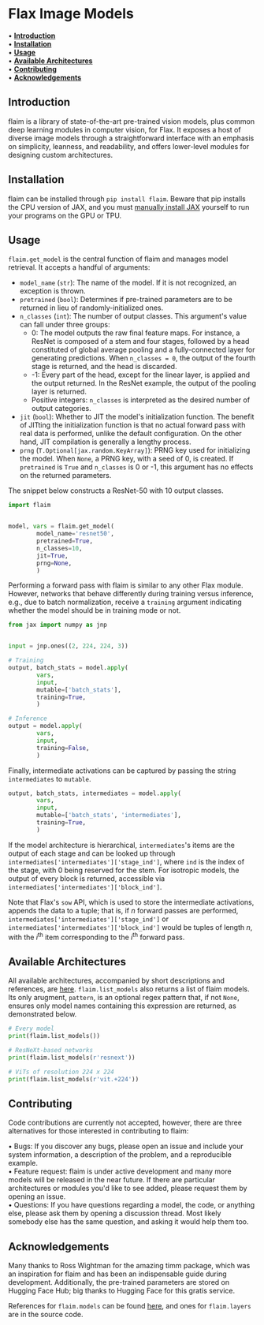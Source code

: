 # Flax Image Models

• <strong>[Introduction](#introduction)</strong><br>
• <strong>[Installation](#installation)</strong><br>
• <strong>[Usage](#usage)</strong><br>
• <strong>[Available Architectures](#available-architectures)</strong><br>
• <strong>[Contributing](#contributing)</strong><br>
• <strong>[Acknowledgements](#acknowledgements)</strong><br>



## Introduction

flaim is a library of state-of-the-art pre-trained vision models, plus common deep learning modules in computer vision, for Flax.
It exposes a host of diverse image models through a straightforward interface with an emphasis on simplicity, leanness, and readability,
and offers lower-level modules for designing custom architectures.

## Installation

flaim can be installed through ```pip install flaim```. Beware that pip installs the CPU version of JAX, and you must [manually install JAX](https://github.com/google/jax#installation) yourself to run your programs on the GPU or TPU.

## Usage

```flaim.get_model``` is the central function of flaim and manages model retrieval. It accepts a handful
of arguments:
* ```model_name``` (```str```): The name of the model. If it is not recognized, an exception is thrown.
* ```pretrained``` (```bool```): Determines if pre-trained parameters are to be returned in lieu of randomly-initialized ones.
* ```n_classes``` (```int```): The number of output classes. This argument's value can fall under three groups:
  * 0: The model outputs the raw final feature maps. For instance, a ResNet is composed of a stem and four stages, followed
  by a head constituted of global average pooling and a fully-connected layer for generating predictions. When ```n_classes = 0```, the output of
  the fourth stage is returned, and the head is discarded. 
  * -1: Every part of the head, except for the linear layer, is applied and the output returned. In the ResNet example, the output of 
  the pooling layer is returned.
  * Positive integers: ```n_classes``` is interpreted as the desired number of output categories.
* ```jit``` (```bool```): Whether to JIT the model's initialization function. The benefit of JITting the initialization function 
is that no actual forward pass with real data is performed, unlike the default configuration. On the other hand, JIT compilation 
is generally a lengthy process.
* ```prng``` (```T.Optional[jax.random.KeyArray]```): PRNG key used for initializing the model. When ```None```,
a PRNG key, with a seed of 0, is created. If ```pretrained``` is ```True``` and ```n_classes``` is 0 or -1, this argument has no effects
on the returned parameters.

The snippet below constructs a ResNet-50 with 10 output classes.

```python
import flaim


model, vars = flaim.get_model(
        model_name='resnet50',
        pretrained=True,
        n_classes=10,
        jit=True,
        prng=None,
        )
```

Performing a forward pass with flaim is similar to any other Flax module. However, networks
that behave differently during training versus inference, e.g., due to batch normalization, 
receive a ```training``` argument indicating whether the model should be in training mode or not. 

```python
from jax import numpy as jnp


input = jnp.ones((2, 224, 224, 3))

# Training
output, batch_stats = model.apply(
        vars,
        input,
        mutable=['batch_stats'],
        training=True,
        )

# Inference
output = model.apply(
        vars,
        input,
        training=False,
        )
```

Finally, intermediate activations can be captured by passing the string ```intermediates``` to ```mutable```. 

```python
output, batch_stats, intermediates = model.apply(
        vars,
        input,
        mutable=['batch_stats', 'intermediates'],
        training=True,
        )
```

If the model architecture is hierarchical, ```intermediates```'s items are the output of each stage and can be looked up through 
```intermediates['intermediates']['stage_ind']```, where ```ind``` is the index of the stage, with 0 being reserved for the stem. For isotropic models, the output of every block is returned, accessible via ```intermediates['intermediates']['block_ind']```.

Note that Flax's ```sow``` API, which is used to store the intermediate activations, appends the data to a tuple; that is, if _n_ forward passes are performed, ```intermediates['intermediates']['stage_ind']``` or ```intermediates['intermediates']['block_ind']``` would be tuples of length _n_, with the *i*<sup>th</sup> item corresponding to the *i*<sup>th</sup> forward pass.

## Available Architectures

All available architectures, accompanied by short descriptions and references, are [here](https://github.com/BobMcDear/flaim/blob/0.0.2/ARCHITECTURES.md). ```flaim.list_models``` also returns a list of flaim models. Its only arugment, ```pattern```, is an optional regex pattern that, if not ```None```, ensures only model names containing this expression are returned, as demonstrated below.

```python
# Every model
print(flaim.list_models())

# ResNeXt-based networks
print(flaim.list_models(r'resnext'))

# ViTs of resolution 224 x 224
print(flaim.list_models(r'vit.+224'))
```

## Contributing

Code contributions are currently not accepted, however, there are three alternatives for those interested in contributing to flaim: 

• Bugs: If you discover any bugs, please open an issue and include your system information, a description of the problem, and a reproducible example.<br>
• Feature request: flaim is under active development and many more models will be released in the near future. If there are particular architectures or modules you'd like to see added, please request them by opening an issue.<br>
• Questions: If you have questions regarding a model, the code, or anything else, please ask them by opening a discussion thread. Most likely somebody else has the same question, and asking it would help them too.<br>


## Acknowledgements

Many thanks to Ross Wightman for the amazing timm package, which was an inspiration for flaim and has been an indispensable guide during development. Additionally, the pre-trained parameters are stored on Hugging Face Hub; big thanks to Hugging Face for this gratis service.

References for ```flaim.models``` can be found [here](https://github.com/BobMcDear/flaim/blob/0.0.2/ARCHITECTURES.md), and ones for ```flaim.layers``` are in the source code.
